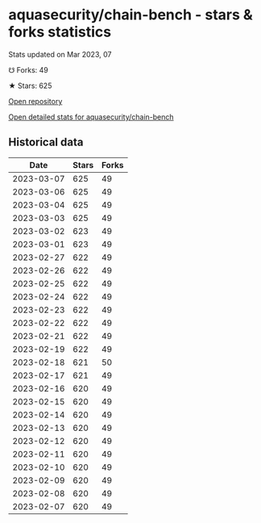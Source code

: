 # aquasecurity/chain-bench - stars & forks statistics

Stats updated on Mar 2023, 07

☋ Forks: 49

★ Stars: 625

[Open repository](https://github.com/aquasecurity/chain-bench)

[Open detailed stats for aquasecurity/chain-bench](https://reviewgithub.com/rep/aquasecurity/chain-bench)

## Historical data
| Date | Stars | Forks |
|------|-------|-------|
| 2023-03-07 | 625 | 49 | 
| 2023-03-06 | 625 | 49 | 
| 2023-03-04 | 625 | 49 | 
| 2023-03-03 | 625 | 49 | 
| 2023-03-02 | 623 | 49 | 
| 2023-03-01 | 623 | 49 | 
| 2023-02-27 | 622 | 49 | 
| 2023-02-26 | 622 | 49 | 
| 2023-02-25 | 622 | 49 | 
| 2023-02-24 | 622 | 49 | 
| 2023-02-23 | 622 | 49 | 
| 2023-02-22 | 622 | 49 | 
| 2023-02-21 | 622 | 49 | 
| 2023-02-19 | 622 | 49 | 
| 2023-02-18 | 621 | 50 | 
| 2023-02-17 | 621 | 49 | 
| 2023-02-16 | 620 | 49 | 
| 2023-02-15 | 620 | 49 | 
| 2023-02-14 | 620 | 49 | 
| 2023-02-13 | 620 | 49 | 
| 2023-02-12 | 620 | 49 | 
| 2023-02-11 | 620 | 49 | 
| 2023-02-10 | 620 | 49 | 
| 2023-02-09 | 620 | 49 | 
| 2023-02-08 | 620 | 49 | 
| 2023-02-07 | 620 | 49 | 

